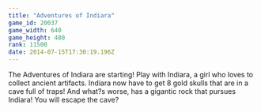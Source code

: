 ```yaml
---
title: "Adventures of Indiara"
game_id: 20037
game_width: 640
game_height: 480
rank: 11500
date: 2014-07-15T17:30:19.196Z
---
```

The Adventures of Indiara are starting! Play with Indiara, a girl who loves to collect ancient artifacts. Indiara now have to get 8 gold skulls that are in a cave full of traps! And what?s worse, has a gigantic rock that pursues Indiara! You will escape the cave?